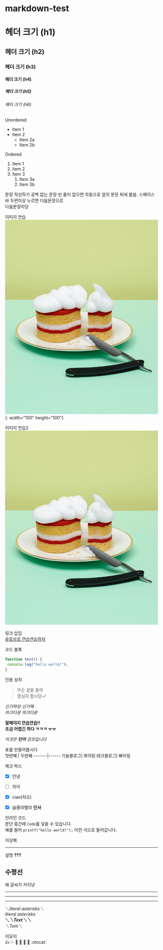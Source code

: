# markdown-test
# 헤더 크기 (h1)
## 헤더 크기 (h2)
### 헤더 크기 (h3)
#### 헤더 크기 (h4)
##### 헤더 크기 (h5)
###### 헤더 크기 (h6)

Unordered 
* Item 1 
* Item 2 
    * Item 2a 
    * Item 2b 

Ordered 
1. Item 1 
1. Item 2 
1. Item 3 
    1. Item 3a 
    1. Item 3b

문장 작성하기 공백 없는 문장
빈 줄이 없으면 자동으로 앞의 문장 뒤에 붙음. 스페이스바 두번이상 누르면 다음문장으로   
다음문장이당

이미지 연습
![케이크](/images/benjamin-henon-ZAucxTNf9bw-unsplash.jpg){: width="100" height="100"}

이미지 연습2
![cake](/images/benjamin-henon-ZAucxTNf9bw-unsplash.jpg)

링크 삽입  
[유튜브로 연습연습하쟈](https://youtu.be/dUbp9wAy178)

코드 블록  
```javascript 
function test() { 
 console.log("hello world!"); 
} 
```
   
   
인용 상자  
> 무슨 글을 쓸까  
> 열심히 합시당~!


*신기하당 신기해*  
_마크다운 마크다운_  

**잘해야지 연습연습!!**  
__조금 어렵긴 하다 ㅋㅋㅋ ㅠㅠ__

*이것은 **단어** 강조입니다*

표를 만들어봅시다  
첫번째 |   두번째
-------|------
기술블로그|   화이링
테크블로그|   빠이링


체크 박스
- [x] 안녕
- [ ] 하이
- [x] ciao(챠오)
- [x] @올라벨라 **인사**


인라인 코드  
문단 중간에 `Code`를 넣을 수 있습니다.   
예를 들어 `printf("hello world!");` 이런 식으로 들어갑니다.

이상해   
***
설명 **???**

수평선
---
왜 글씨가 커지냥

---
***
___

＼*literal asterisks＼*    
*literal asterisks*    
__＼*＼*Text＼*＼*__    
_＼_Tom＼__

이모지   
:+1: :sparkles: :camel: :tada: :rocket: :metal: :otocat:
